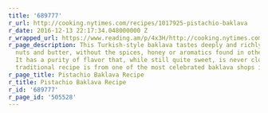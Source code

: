 ```yaml
---
title: '689777'
r_url: http://cooking.nytimes.com/recipes/1017925-pistachio-baklava
r_date: 2016-12-13 22:17:34.048000000 Z
r_wrapped_url: https://www.reading.am/p/4x3H/http://cooking.nytimes.com/recipes/1017925-pistachio-baklava
r_page_description: This Turkish-style baklava tastes deeply and richly of pistachio
  nuts and butter, without the spices, honey or aromatics found in other versions
  It has a purity of flavor that, while still quite sweet, is never cloying This very
  traditional recipe is from one of the most celebrated baklava shops in Istanbul
r_page_title: Pistachio Baklava Recipe
r_title: Pistachio Baklava Recipe
r_id: '689777'
r_page_id: '505528'
---
```


